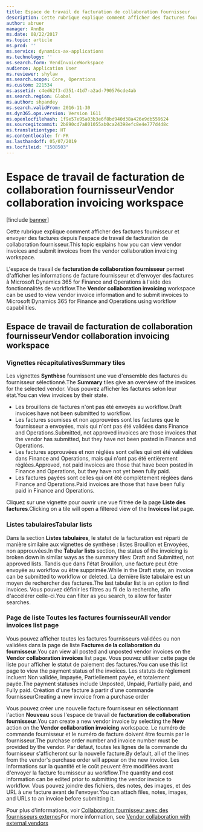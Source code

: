```yaml
---
title: Espace de travail de facturation de collaboration fournisseur
description: Cette rubrique explique comment afficher des factures fournisseur et envoyer des factures depuis l'espace de travail de facturation de collaboration fournisseur.
author: abruer
manager: AnnBe
ms.date: 08/22/2017
ms.topic: article
ms.prod: ''
ms.service: dynamics-ax-applications
ms.technology: ''
ms.search.form: VendInvoiceWorkspace
audience: Application User
ms.reviewer: shylaw
ms.search.scope: Core, Operations
ms.custom: 221534
ms.assetid: c4ed62f3-d351-41d7-a2ad-790576cde4ab
ms.search.region: Global
ms.author: shpandey
ms.search.validFrom: 2016-11-30
ms.dyn365.ops.version: Version 1611
ms.openlocfilehash: 1f9e57e95a03b3e6f8bd940d38a426e9db559624
ms.sourcegitcommit: 2b890cd7a801055ab0ca24398efc8e4e777d4d8c
ms.translationtype: HT
ms.contentlocale: fr-FR
ms.lasthandoff: 05/07/2019
ms.locfileid: "1508503"
---
```

# <a name="vendor-collaboration-invoicing-workspace"></a><span data-ttu-id="902ed-103">Espace de travail de facturation de collaboration fournisseur</span><span class="sxs-lookup"><span data-stu-id="902ed-103">Vendor collaboration invoicing workspace</span></span>

[!include [banner](../includes/banner.md)]

<span data-ttu-id="902ed-104">Cette rubrique explique comment afficher des factures fournisseur et envoyer des factures depuis l'espace de travail de facturation de collaboration fournisseur.</span><span class="sxs-lookup"><span data-stu-id="902ed-104">This topic explains how you can view vendor invoices and submit invoices from the vendor collaboration invoicing workspace.</span></span>

<span data-ttu-id="902ed-105">L'espace de travail de **facturation de collaboration fournisseur** permet d'afficher les informations de facture fournisseur et d'envoyer des factures à Microsoft Dynamics 365 for Finance and Operations à l'aide des fonctionnalités de workflow.</span><span class="sxs-lookup"><span data-stu-id="902ed-105">The **Vendor collaboration invoicing** workspace can be used to view vendor invoice information and to submit invoices to Microsoft Dynamics 365 for Finance and Operations using workflow capabilities.</span></span>


<a name="vendor-collaboration-invoicing-workspace"></a><span data-ttu-id="902ed-106">Espace de travail de facturation de collaboration fournisseur</span><span class="sxs-lookup"><span data-stu-id="902ed-106">Vendor collaboration invoicing workspace</span></span>
----------------------------------------

### <a name="summary-tiles"></a><span data-ttu-id="902ed-107">Vignettes récapitulatives</span><span class="sxs-lookup"><span data-stu-id="902ed-107">Summary tiles</span></span>

<span data-ttu-id="902ed-108">Les vignettes **Synthèse** fournissent une vue d'ensemble des factures du fournisseur sélectionné.</span><span class="sxs-lookup"><span data-stu-id="902ed-108">The **Summary** tiles give an overview of the invoices for the selected vendor.</span></span> <span data-ttu-id="902ed-109">Vous pouvez afficher les factures selon leur état.</span><span class="sxs-lookup"><span data-stu-id="902ed-109">You can view invoices by their state.</span></span>
-   <span data-ttu-id="902ed-110">Les brouillons de factures n'ont pas été envoyés au workflow.</span><span class="sxs-lookup"><span data-stu-id="902ed-110">Draft invoices have not been submitted to workflow.</span></span>
-   <span data-ttu-id="902ed-111">Les factures soumises et non approuvées sont les factures que le fournisseur a envoyées, mais qui n'ont pas été validées dans Finance and Operations.</span><span class="sxs-lookup"><span data-stu-id="902ed-111">Submitted, not approved invoices are those invoices that the vendor has submitted, but they have not been posted in Finance and Operations.</span></span>
-   <span data-ttu-id="902ed-112">Les factures approuvées et non réglées sont celles qui ont été validées dans Finance and Operations, mais qui n'ont pas été entièrement réglées.</span><span class="sxs-lookup"><span data-stu-id="902ed-112">Approved, not paid invoices are those that have been posted in Finance and Operations, but they have not yet been fully paid.</span></span>
-   <span data-ttu-id="902ed-113">Les factures payées sont celles qui ont été complètement réglées dans Finance and Operations.</span><span class="sxs-lookup"><span data-stu-id="902ed-113">Paid invoices are those that have been fully paid in Finance and Operations.</span></span>

<span data-ttu-id="902ed-114">Cliquez sur une vignette pour ouvrir une vue filtrée de la page **Liste des factures**.</span><span class="sxs-lookup"><span data-stu-id="902ed-114">Clicking on a tile will open a filtered view of the **Invoices list** page.</span></span>

### <a name="tabular-lists"></a><span data-ttu-id="902ed-115">Listes tabulaires</span><span class="sxs-lookup"><span data-stu-id="902ed-115">Tabular lists</span></span>

<span data-ttu-id="902ed-116">Dans la section **Listes tabulaires**, le statut de la facturation est réparti de manière similaire aux vignettes de synthèse : listes Brouillon et Envoyées, non approuvées.</span><span class="sxs-lookup"><span data-stu-id="902ed-116">In the **Tabular lists** section, the status of the invoicing is broken down in similar ways as the summary tiles: Draft and Submitted, not approved lists.</span></span> <span data-ttu-id="902ed-117">Tandis que dans l'état Brouillon, une facture peut être envoyée au workflow ou être supprimée.</span><span class="sxs-lookup"><span data-stu-id="902ed-117">While in the Draft state, an invoice can be submitted to workflow or deleted.</span></span> <span data-ttu-id="902ed-118">La dernière liste tabulaire est un moyen de rechercher des factures.</span><span class="sxs-lookup"><span data-stu-id="902ed-118">The last tabular list is an option to find invoices.</span></span> <span data-ttu-id="902ed-119">Vous pouvez définir les filtres au fil de la recherche, afin d'accélérer celle-ci.</span><span class="sxs-lookup"><span data-stu-id="902ed-119">You can filter as you search, to allow for faster searches.</span></span>

### <a name="all-vendor-invoices-list-page"></a><span data-ttu-id="902ed-120">Page de liste Toutes les factures fournisseur</span><span class="sxs-lookup"><span data-stu-id="902ed-120">All vendor invoices list page</span></span>

<span data-ttu-id="902ed-121">Vous pouvez afficher toutes les factures fournisseurs validées ou non validées dans la page de liste **Factures de la collaboration du fournisseur**.</span><span class="sxs-lookup"><span data-stu-id="902ed-121">You can view all posted and unposted vendor invoices on the **Vendor collaboration invoices** list page.</span></span> <span data-ttu-id="902ed-122">Vous pouvez utiliser cette page de liste pour afficher le statut de paiement des factures.</span><span class="sxs-lookup"><span data-stu-id="902ed-122">You can use this list page to view the payment status of the invoices.</span></span> <span data-ttu-id="902ed-123">Les statuts de règlement incluent Non validée, Impayée, Partiellement payée, et totalement payée.</span><span class="sxs-lookup"><span data-stu-id="902ed-123">The payment statuses include Unposted, Unpaid, Partially paid, and Fully paid.</span></span>
<span data-ttu-id="902ed-124">Création d'une facture à partir d'une commande fournisseur</span><span class="sxs-lookup"><span data-stu-id="902ed-124">Creating a new invoice from a purchase order</span></span>

<span data-ttu-id="902ed-125">Vous pouvez créer une nouvelle facture fournisseur en sélectionnant l'action **Nouveau** sous l'espace de travail de **facturation de collaboration fournisseur**.</span><span class="sxs-lookup"><span data-stu-id="902ed-125">You can create a new vendor invoice by selecting the **New** action on the **Vendor collaboration invoicing** workspace.</span></span> <span data-ttu-id="902ed-126">Le numéro de commande fournisseur et le numéro de facture doivent être fournis par le fournisseur.</span><span class="sxs-lookup"><span data-stu-id="902ed-126">The purchase order number and invoice number must be provided by the vendor.</span></span> <span data-ttu-id="902ed-127">Par défaut, toutes les lignes de la commande du fournisseur s'afficheront sur la nouvelle facture.</span><span class="sxs-lookup"><span data-stu-id="902ed-127">By default, all of the lines from the vendor's purchase order will appear on the new invoice.</span></span> <span data-ttu-id="902ed-128">Les informations sur la quantité et le coût peuvent être modifiées avant d'envoyer la facture fournisseur au workflow.</span><span class="sxs-lookup"><span data-stu-id="902ed-128">The quantity and cost information can be edited prior to submitting the vendor invoice to workflow.</span></span> <span data-ttu-id="902ed-129">Vous pouvez joindre des fichiers, des notes, des images, et des URL à une facture avant de l'envoyer.</span><span class="sxs-lookup"><span data-stu-id="902ed-129">You can attach files, notes, images, and URLs to an invoice before submitting it.</span></span>

<span data-ttu-id="902ed-130">Pour plus d'informations, voir [Collaboration fournisseur avec des fournisseurs externes](../../supply-chain/procurement/vendor-collaboration-work-external-vendors.md)</span><span class="sxs-lookup"><span data-stu-id="902ed-130">For more information, see [Vendor collaboration with external vendors](../../supply-chain/procurement/vendor-collaboration-work-external-vendors.md)</span></span>



